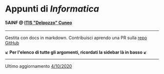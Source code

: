 # Appunti di _Informatica_

#### 5AINF @ [ITIS "Delpozzo" Cuneo](https://itiscuneo.gov.it)

---

Gestita con docs in markdown.
Contribuisci aprendo una PR sulla [repo GitHub](https://github.com/leonardoviada/notes_info/pulls)

**↙️ Per l'elenco di tutte gli argomenti, ricordati la sidebar là in basso ↙️**

---

Ultimo aggiornamento [4/10/2020]()
